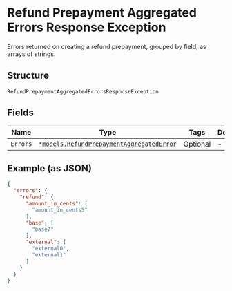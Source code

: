 
# Refund Prepayment Aggregated Errors Response Exception

Errors returned on creating a refund prepayment, grouped by field, as arrays of strings.

## Structure

`RefundPrepaymentAggregatedErrorsResponseException`

## Fields

| Name | Type | Tags | Description |
|  --- | --- | --- | --- |
| `Errors` | [`*models.RefundPrepaymentAggregatedError`](../../doc/models/refund-prepayment-aggregated-error.md) | Optional | - |

## Example (as JSON)

```json
{
  "errors": {
    "refund": {
      "amount_in_cents": [
        "amount_in_cents5"
      ],
      "base": [
        "base7"
      ],
      "external": [
        "external0",
        "external1"
      ]
    }
  }
}
```

